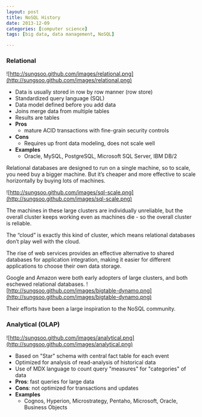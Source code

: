 ```yaml
---
layout: post
title: NoSQL History
date: 2013-12-09 
categories: [computer science]
tags: [big data, data management, NoSQL]

---
```


### Relational
![http://sungsoo.github.com/images/relational.png](http://sungsoo.github.com/images/relational.png)

* Data is usually stored in row by row manner (row store)
* Standardized query language (SQL)
* Data model defined before you add data
* Joins merge data from multiple tables
* Results are tables
* **Pros**
	* mature ACID transactions with fine-grain security controls
* **Cons**
	* Requires up front data modeling, does not scale well 
* **Examples**
	* Oracle, MySQL, PostgreSQL, Microsoft SQL Server, IBM DB/2

Relational databases are designed to run on a single machine, so to scale, you need buy a bigger machine. But it’s cheaper and more effective to scale horizontally by buying lots of machines.

![http://sungsoo.github.com/images/sql-scale.png](http://sungsoo.github.com/images/sql-scale.png)

The machines in these large clusters are individually unreliable, but the overall cluster keeps working even as machines die - so the overall cluster is reliable.


The “cloud” is exactly this kind of cluster, which means relational databases don’t play well with the cloud.

The rise of web services provides an effective alternative to shared databases for application integration, making it easier for different applications to choose their own data storage.
	
Google and Amazon were both early adopters of large clusters, and both eschewed relational databases.
![http://sungsoo.github.com/images/bigtable-dynamo.png](http://sungsoo.github.com/images/bigtable-dynamo.png)

Their efforts have been a large inspiration to the NoSQL community.


### Analytical (OLAP)	
![http://sungsoo.github.com/images/analytical.png](http://sungsoo.github.com/images/analytical.png)

* Based on "Star" schema with central fact table for each event
* Optimized for analysis of read-analysis of historical data
* Use of MDX language to count query "measures" for "categories" of data
* **Pros**: fast queries for large data
* **Cons**: not optimized for transactions and updates
* **Examples**
	* Cognos, Hyperion, Microstrategy, Pentaho, Microsoft, Oracle, Business Objects
